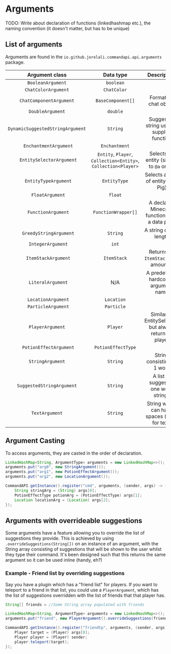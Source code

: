 # Arguments

TODO: Write about declaration of functions (linkedhashmap etc.), the naming convention (it doesn't matter, but has to be unique)

## List of arguments

Arguments are found in the `io.github.jorelali.commandapi.api.arguments` package.

|          Argument class          |                          Data type                           |                      Description                       |
| :------------------------------: | :----------------------------------------------------------: | :----------------------------------------------------: |
|        `BooleanArgument`         |                          `boolean`                           |                                                        |
|       `ChatColorArgument`        |                         `ChatColor`                          |                                                        |
|     `ChatComponentArgument`      |                      `BaseComponent[]`                       |                 Formatted chat object                  |
|         `DoubleArgument`         |                           `double`                           |                                                        |
| `DynamicSuggestedStringArgument` |                           `String`                           |       Suggested string using a supplier function       |
|      ` EnchantmentArgument`      |                        `Enchantment`                         |                                                        |
|    ` EntitySelectorArgument`     | `Entity`, `Player`, `Collection<Entity>`, `Collection<Player>` |      Selects an entity (similar to `@a` or `@p`)       |
|      ` EntityTypeArgument`       |                         `EntityType`                         |          Selects a type of entity (e.g. Pig)           |
|         ` FloatArgument`         |                           `float`                            |                                                        |
|       ` FunctionArgument`        |                     `FunctionWrapper[]`                      |     A declared Minecraft function from a data pack     |
|     ` GreedyStringArgument`      |                           `String`                           |                 A string of any length                 |
|        ` IntegerArgument`        |                            `int`                             |                                                        |
|       ` ItemStackArgument`       |                         `ItemStack`                          |          Returns an `ItemStack` with amount 1          |
|        ` LiteralArgument`        |                             N/A                              |          A predefined hardcoded argument name          |
|       ` LocationArgument`        |                          `Location`                          |                                                        |
|       ` ParticleArgument`        |                          `Particle`                          |                                                        |
|         `PlayerArgument`         |                           `Player`                           | Similar to EntitySelector, but always returns 1 player |
|     ` PotionEffectArgument`      |                      `PotionEffectType`                      |                                                        |
|         `StringArgument`         |                           `String`                           |              String consisting of 1 word               |
|    `SuggestedStringArgument`     |                           `String`                           |          A list of suggested one word strings          |
|          `TextArgument`          |                           `String`                           |      String which can have spaces (used for text)      |

## Argument Casting

To access arguments, they are casted in the order of declaration.

```java
LinkedHashMap<String, ArgumentType> arguments = new LinkedHashMap<>();
arguments.put("arg0", new StringArgument());
arguments.put("arg1", new PotionEffectArgument());
arguments.put("arg2", new LocationArgument());

CommandAPI.getInstance().register("cmd", arguments, (sender, args) -> {
	String stringArg = (String) args[0];
	PotionEffectType potionArg = (PotionEffectType) args[1];
	Location locationArg = (Location) args[2];
});
```
## Arguments with overrideable suggestions

Some arguments have a feature allowing you to override the list of suggestions they provide. This is achieved by using `.overrideSuggestions(String[])` on an instance of an argument, with the String array consisting of suggestions that will be shown to the user whilst they type their command. It's been designed such that this returns the same argument so it can be used inline (handy, eh?)


### Example - Friend list by overriding suggestions

Say you have a plugin which has a "friend list" for players. If you want to teleport to a friend in that list, you could use a `PlayerArgument`, which has the list of suggestions overridden with the list of friends that that player has.

```java
String[] friends = //Some String array populated with friends

LinkedHashMap<String, ArgumentType> arguments = new LinkedHashMap<>();
arguments.put("friend", new PlayerArgument().overrideSuggestions(friends));

CommandAPI.getInstance().register("friendtp", arguments, (sender, args) -> {
	Player target = (Player) args[0];
	Player player = (Player) sender;
	player.teleport(target);
});
```
